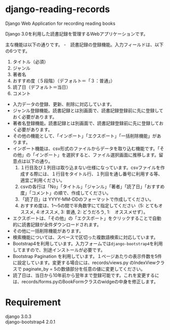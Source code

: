 # django-reading-records
Django Web Application for recording reading books

Django 3.0を利用した読書記録を管理するWebアプリケーションです。

主な機能は以下の通りです。
-　読書記録の登録機能。入力フィールドは、以下の6つです。
1. タイトル（必須）
2. ジャンル
3. 著者名
4. おすすめ度（５段階）（デフォルト＝「３：普通」）
5. 読了日（デフォルト＝当日）
6. コメント
- 入力データの登録、更新、削除に対応しています。
- ジャンル登録機能。読書記録とは別画面で、読書記録登録前に先に登録しておく必要があります。
- 著者名登録機能。読書記録とは別画面で、読書記録登録前に先に登録しておく必要があります。
- その他の機能として、「インポート」「エクスポート」「一括削除機能」があります。
- インポート機能は、csv形式のファイルからデータを取り込む機能です。「その他」の「インポート」を選択すると、ファイル選択画面に推移します。留意点は以下の通り。
    1. １行目及び１列目は取り込まない仕様になっています。csvファイルを作成する際には、１行目をタイトル行、１列目を通し番号に利用する等、適宜ご利用ください。
    2. csvの各行は「No」「タイトル」「ジャンル」「著者」「読了日」「おすすめ度」「コメント」の順で、作成してください。
    3. 「読了日」は YYYY-MM-DDのフォーマットで作成してください。
    4. おすすめ度は、1〜5の間で半角数字にて指定してください（5: とてもオススメ, 4:オススメ,  3: 普通, 2: どうだろう, 1:　オススメせず）。
- エクスポートは、「その他」の「エクスポート」をクリックすることで自動的に読書記録が全件ダウンロードされます。
- その他に一括削除機能があります。
- 検索機能については、スペースで区切った複数語検索に対応しています。
- Bootstrap4を利用しています。入力フォームでは`django-bootstrap4`を利用してますので、別途インストールが必要です。
- Bootstrap Pagination を利用しています。１ページあたりの表示件数を5件に設定しています。変更する場合には、records/views.py のIndexViewクラスで paginate_by = 5の数値部分を任意の値に変更してください。
- 読了日は、当日から10年前から翌年まで登録可能です。これを変更するには、records/forms.pyのBookFormクラスのwidgeの中身を修正します。


# Requirement

django            3.0.3              
django-bootstrap4 2.0.1   



